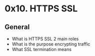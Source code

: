 # 0x10. HTTPS SSL

## General

 - What is HTTPS SSL 2 main roles
 - What is the purpose encrypting traffic
 - What SSL termination means
